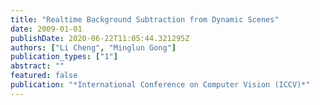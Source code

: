 ```yaml
---
title: "Realtime Background Subtraction from Dynamic Scenes"
date: 2009-01-01
publishDate: 2020-06-22T11:05:44.321295Z
authors: ["Li Cheng", "Minglun Gong"]
publication_types: ["1"]
abstract: ""
featured: false
publication: "*International Conference on Computer Vision (ICCV)*"
---
```


